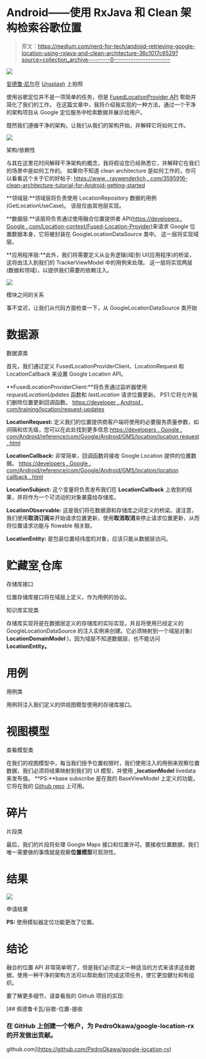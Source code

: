 # Android——使用 RxJava 和 Clean 架构检索谷歌位置

> 原文：<https://medium.com/nerd-for-tech/android-retrieving-google-location-using-rxjava-and-clean-architecture-36c1017c6529?source=collection_archive---------0----------------------->

![](img/fe3b25061e190b83623bcc4546afd16b.png)

[安德鲁·尼尔](https://unsplash.com/@andrewtneel?utm_source=medium&utm_medium=referral)在 [Unsplash](https://unsplash.com?utm_source=medium&utm_medium=referral) 上拍照

使用谷歌定位并不是一项简单的任务，但是 [FusedLocationProvider API](https://developers.google.com/location-context/fused-location-provider) 帮助并简化了我们的工作。
在这篇文章中，我将介绍我实现的一种方法，通过一个干净的架构项目从 Google 定位服务中检索数据并展示给用户。

既然我们遵循干净的架构，让我们从我们的架构开始，并解释它将如何工作。

![](img/8e78789e8196ee07bd8fcf6973c37d11.png)

架构/依赖性

与其在这里花时间解释干净架构的概念，我将假设您已经熟悉它，并解释它在我们的场景中是如何工作的。
如果你不知道 clean architecture 是如何工作的，你可以看看这个关于它的好帖子:
[https://www . raywenderlich . com/3595916-clean-architecture-tutorial-for-Android-getting-started](https://www.raywenderlich.com/3595916-clean-architecture-tutorial-for-android-getting-started)

**领域层:**领域层将负责使用 LocationRepository 数据的用例(GetLocationUseCase)。
该层仅由其他层实现。

**数据层:**该层将负责通过使用融合位置提供者 API([https://developers . Google . com/Location-context/Fused-Location-Provider](https://developers.google.com/location-context/fused-location-provider))来请求 Google 位置数据本身，它将被封装在 GoogleLocationDataSource 类中。
这一层将实现域层。

**应用程序层:**此外，我们将需要定义从业务逻辑(域)到 UI(应用程序)的桥梁，这将由注入到我们的 TrackerViewModel 中的用例来处理。
这一层将实现两层(数据和领域)，以提供我们需要的依赖注入。

![](img/c5ed5a8f54142bcbee56f38d77e066a3.png)

模块之间的关系

事不宜迟，让我们从代码方面检查一下，从 GoogleLocationDataSource 类开始

# 数据源

数据源类

首先，我们通过定义 FusedLocationProviderClient、LocationRequest 和 LocationCallback 来设置 Google Location API。

**FusedLocationProviderClient:**将负责通过监听器使用 *requestLocationUpdates* 函数和 *lastLocation* 请求位置更新。
PS1:它将允许我们删除位置更新回调函数。
[https://developer . Android . com/training/location/request-updates](https://developer.android.com/training/location/request-updates)

**LocationRequest:** 定义我们的位置提供商客户端将使用的必要服务质量参数，如间隔和优先级，您可以在此处找到更多信息:[https://developers . Google . com/Android/reference/com/Google/Android/GMS/location/location request . html](https://developers.google.com/android/reference/com/google/android/gms/location/LocationRequest.html)

**LocationCallback:** 非常简单，回调函数将接收 Google Location 提供的位置数据。
[https://developers . Google . com/Android/reference/com/Google/Android/GMS/location/location callback . html](https://developers.google.com/android/reference/com/google/android/gms/location/LocationCallback.html)

**LocationSubject:** 这个变量将负责发布我们在 **LocationCallback** 上收到的结果，并将作为一个可流动的对象暴露给存储库。

**LocationObservable:** 这是我们将在数据源和存储库之间定义的桥梁。请注意，我们使用**取消订阅**来开始请求位置更新，使用**取消取消**来停止请求位置更新，从而将位置请求功能与 flowable 相关联。

**LocationEntity:** 是包装位置经纬度的对象，应该只能从数据层访问。

# 贮藏室ˌ仓库

存储库接口

位置存储库接口将在域层上定义，作为用例的协议。

知识库实现类

存储库实现将是在数据层定义的存储库的实际实现，并且将使用已经定义的 GoogleLocationDataSource 的注入实例来创建。它必须映射到一个域层对象( **LocationDomainModel** )，因为域层不知道数据层，也不能访问 **LocationEntity。**

# 用例

用例类

用例将注入我们定义的供视图模型使用的存储库接口。

# 视图模型

查看模型类

在我们的视图模型中，每当我们授予位置权限时，我们使用注入的用例来观察位置数据，我们必须将结果映射到我们的 UI 模型，并使用 **_locationModel** livedata 来发布值。
**PS:**base subscribe 是在我的 BaseViewModel 上定义的功能，它将在我的 [Github repo](https://github.com/PedroOkawa/google-location-rx) 上可用。

# 碎片

片段类

最后，我们的片段将处理 Google Maps 接口和位置许可。要接收位置数据，我们唯一需要做的事情就是观察**位置模型**可观测性。

# 结果

![](img/b1bbd464e7252570472db9a09ef88886.png)

申请结果

**PS:** 使用模拟器定位功能更改了位置。

# 结论

融合的位置 API 非常简单明了，但是我们必须定义一种适当的方式来请求这些数据，使用一种干净的架构方法可以帮助我们完成这项任务，使它更加健壮和有组织。

要了解更多细节，请查看我的 Github 项目的实现:

[](https://github.com/PedroOkawa/google-location-rx) [## 佩德鲁卡瓦/谷歌-位置-接收

### 在 GitHub 上创建一个帐户，为 PedroOkawa/google-location-rx 的开发做出贡献。

github.com](https://github.com/PedroOkawa/google-location-rx)